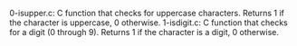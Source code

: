 0-isupper.c: C function that checks for uppercase characters. Returns 1 if the character is uppercase, 0 otherwise.
1-isdigit.c: C function that checks for a digit (0 through 9). Returns 1 if the character is a digit, 0 otherwise.
